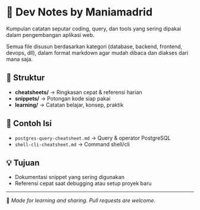 # 🧠 Dev Notes by Maniamadrid

Kumpulan catatan seputar coding, query, dan tools yang sering dipakai dalam pengembangan aplikasi web.

Semua file disusun berdasarkan kategori (database, backend, frontend, devops, dll), dalam format markdown agar mudah dibaca dan diakses dari mana saja.

## 📂 Struktur
- **cheatsheets/** → Ringkasan cepat & referensi harian  
- **snippets/** → Potongan kode siap pakai  
- **learning/** → Catatan belajar, konsep, praktik

## 📘 Contoh Isi
- `postgres-query-cheatsheet.md` → Query & operator PostgreSQL
- `shell-cli-cheatsheet.md` → Command shell/cli

## 💡 Tujuan
- Dokumentasi snippet yang sering digunakan  
- Referensi cepat saat debugging atau setup proyek baru

---

🧩 *Made for learning and sharing. Pull requests are welcome.*
